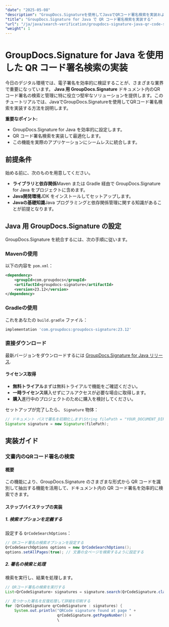 ```yaml
---
"date": "2025-05-08"
"description": "GroupDocs.Signatureを使用してJavaでQRコード署名検索を実装および最適化する方法を学びます。ドキュメント検証システムを効率的に強化します。"
"title": "GroupDocs.Signature for Java で QR コード署名検索を実装する"
"url": "/ja/java/search-verification/groupdocs-signature-java-qr-code-search-guide/"
"weight": 1
---
```


# GroupDocs.Signature for Java を使用した QR コード署名検索の実装

今日のデジタル環境では、電子署名を効率的に検証することが、さまざまな業界で重要になっています。 **Java 用 GroupDocs.Signature** ドキュメント内のQRコード署名の検索と管理に特に役立つ堅牢なソリューションを提供します。このチュートリアルでは、JavaでGroupDocs.Signatureを使用してQRコード署名検索を実装する方法を説明します。

**重要なポイント:**
- GroupDocs.Signature for Java を効率的に設定します。
- QR コード署名検索を実装して最適化します。
- この機能を実際のアプリケーションにシームレスに統合します。

## 前提条件

始める前に、次のものを用意してください。

- **ライブラリと依存関係**Maven または Gradle 経由で GroupDocs.Signature for Java をプロジェクトに含めます。
- **Java開発環境**JDK をインストールしてセットアップします。
- **Javaの基礎知識**Java プログラミングと依存関係管理に関する知識があることが前提となります。

## Java 用 GroupDocs.Signature の設定

GroupDocs.Signature を統合するには、次の手順に従います。

### Mavenの使用
以下の内容を `pom.xml`：
```xml
<dependency>
    <groupId>com.groupdocs</groupId>
    <artifactId>groupdocs-signature</artifactId>
    <version>23.12</version>
</dependency>
```
### Gradleの使用
これをあなたの `build.gradle` ファイル：
```gradle
implementation 'com.groupdocs:groupdocs-signature:23.12'
```
### 直接ダウンロード
最新バージョンをダウンロードするには [GroupDocs.Signature for Java リリース](https://releases。groupdocs.com/signature/java/).

#### ライセンス取得
- **無料トライアル**まずは無料トライアルで機能をご確認ください。
- **一時ライセンス**購入せずにフルアクセスが必要な場合に取得します。
- **購入**進行中のプロジェクトのために購入を検討してください。

セットアップが完了したら、 `Signature` 物体：
```java
// ドキュメント パスで署名を初期化します\String filePath = "YOUR_DOCUMENT_DIRECTORY/your_sample_pdf_signed.pdf";
Signature signature = new Signature(filePath);
```

## 実装ガイド

### 文書内のQRコード署名の検索

#### 概要
この機能により、GroupDocs.Signature のさまざまな形式から QR コードを識別して抽出する機能を活用して、ドキュメント内の QR コード署名を効率的に検索できます。

#### ステップバイステップの実装

##### **1. 検索オプションを定義する**
設定する `QrCodeSearchOptions`：
```java
// QRコード署名の検索オプションを設定する
QrCodeSearchOptions options = new QrCodeSearchOptions();
options.setAllPages(true); // 文書の全ページを検索するように設定する
```

##### **2. 署名の検索と処理**
検索を実行し、結果を処理します。
```java
// QRコード署名の検索を実行する
List<QrCodeSignature> signatures = signature.search(QrCodeSignature.class, options);

// 見つかった署名を反復処理して詳細を印刷する
for (QrCodeSignature qrCodeSignature : signatures) {
    System.out.println("QRCode signature found at page " +
                       qrCodeSignature.getPageNumber() +
                       \